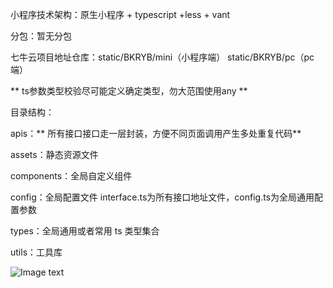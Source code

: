 小程序技术架构：原生小程序 + typescript +less + vant

分包：暂无分包

七牛云项目地址仓库：static/BKRYB/mini（小程序端） static/BKRYB/pc（pc端） 

** ts参数类型校验尽可能定义确定类型，勿大范围使用any ** 

目录结构：

apis：** 所有接口接口走一层封装，方便不同页面调用产生多处重复代码** 

assets：静态资源文件

components：全局自定义组件

config：全局配置文件 interface.ts为所有接口地址文件，config.ts为全局通用配置参数

types：全局通用或者常用 ts 类型集合

utils：工具库



![Image text](https://resource.boka.vc/BKRYB/mini/WechatIMG247.png)


